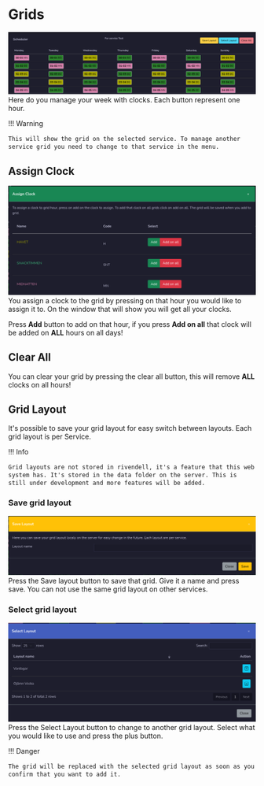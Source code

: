 # Grids
![Screenshot](img/grids.png)
Here do you manage your week with clocks. Each button represent one hour.

!!! Warning

    This will show the grid on the selected service. To manage another service grid you need to change to that service in the menu.

## Assign Clock
![Screenshot](img/assignclock.png)
You assign a clock to the grid by pressing on that hour you would like to assign it to. On the window that will show you will get all your clocks.

Press **Add** button to add on that hour, if you press **Add on all** that clock will be added on **ALL** hours on all days!

## Clear All
You can clear your grid by pressing the clear all button, this will remove **ALL** clocks on all hours!

## Grid Layout
It's possible to save your grid layout for easy switch between layouts. Each grid layout is per Service.

!!! Info

    Grid layouts are not stored in rivendell, it's a feature that this web system has. It's stored in the data folder on the server. This is still under development and more features will be added.

### Save grid layout
![Screenshot](img/savegridlayout.png)
Press the Save layout button to save that grid. Give it a name and press save. You can not use the same grid layout on other services.

### Select grid layout
![Screenshot](img/selectgridlayout.png)
Press the Select Layout button to change to another grid layout. Select what you would like to use and press the plus button.

!!! Danger

    The grid will be replaced with the selected grid layout as soon as you confirm that you want to add it.